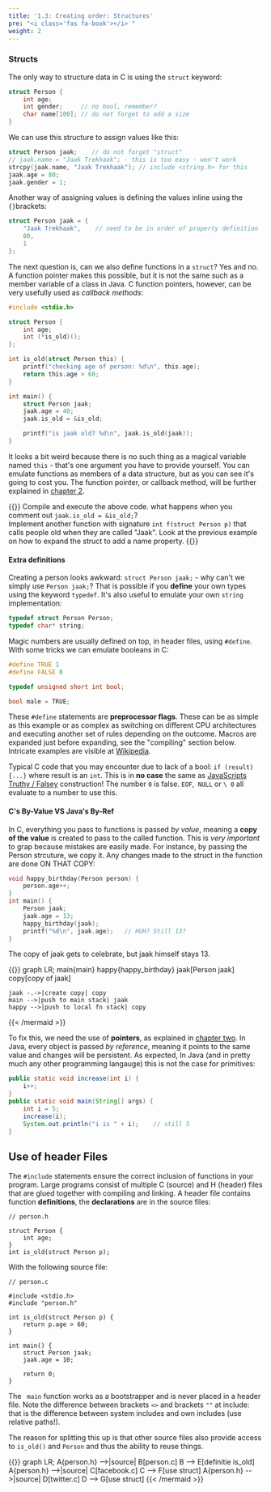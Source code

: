 ```yaml
---
title: '1.3: Creating order: Structures'
pre: "<i class='fas fa-book'></i> "
weight: 2
---
```


### Structs

The only way to structure data in C is using the `struct` keyword:

```C
struct Person {
    int age;
    int gender;     // no bool, remember?
    char name[100]; // do not forget to add a size
}
```

We can use this structure to assign values like this:

```C
struct Person jaak;    // do not forget "struct"
// jaak.name = "Jaak Trekhaak"; - this is too easy - won't work
strcpy(jaak.name, "Jaak Trekhaak"); // include <string.h> for this
jaak.age = 80;
jaak.gender = 1;
```

Another way of assigning values is defining the values inline using the `{}`brackets:

```C
struct Person jaak = {
    "Jaak Trekhaak",    // need to be in order of property definition
    80,
    1
};
```

The next question is, can we also define functions in a `struct`? Yes and no. A function pointer makes this possible, but it is not the same such as a member variable of a class in Java. C function pointers, however, can be very usefully used as _callback methods_:

```C
#include <stdio.h>

struct Person {
    int age;
    int (*is_old)();
};

int is_old(struct Person this) {
    printf("checking age of person: %d\n", this.age);
    return this.age > 60;
}

int main() {
    struct Person jaak;
    jaak.age = 40;
    jaak.is_old = &is_old;

    printf("is jaak old? %d\n", jaak.is_old(jaak));  
}
```

It looks a bit weird because there is no such thing as a magical variable named `this` - that's one argument you have to provide yourself. You can emulate functions as members of a data structure, but as you can see it's going to cost you. The function pointer, or callback method, will be further explained in [chapter 2](/theory/c/chap2).

{{<task>}}
Compile and execute the above code. what happens when you comment out `jaak.is_old = &is_old;`?<br/>
Implement another function with signature `int f(struct Person p)` that calls people old when they are called "Jaak". Look at the previous example on how to expand the struct to add a name property.
{{</task>}}

#### Extra definitions

Creating a person looks awkward: `struct Person jaak;` - why can't we simply use `Person jaak;`? That is possible if you **define** your own types using the keyword `typedef`. It's also useful to emulate your own `string` implementation:

```C
typedef struct Person Person;
typedef char* string;
```

Magic numbers are usually defined on top, in header files, using `#define`. With some tricks we can emulate booleans in C:

```C
#define TRUE 1
#define FALSE 0

typedef unsigned short int bool;

bool male = TRUE;
```

These `#define` statements are **preprocessor flags**. These can be as simple as this example or as complex as switching on different CPU architectures and executing another set of rules depending on the outcome. Macros are expanded just before expanding, see the "compiling" section below. Intricate examples are visible at [Wikipedia](https://en.wikipedia.org/wiki/C_preprocessor).

Typical C code that you may encounter due to lack of a bool: `if (result) {...}` where result is an `int`. This is in **no case** the same as [JavaScripts Truthy / Falsey](https://j11y.io/javascript/truthy-falsey/) construction! The number `0` is false. `EOF`,` NULL` or `\ 0` all evaluate to a number to use this.

#### C's By-Value VS Java's By-Ref

In C, everything you pass to functions is passed _by value_, meaning a **copy of the value** is created to pass to the called function. This is _very important_ to grap because mistakes are easily made. For instance, by passing the Person strcuture, we copy it. Any changes made to the struct in the function are done ON THAT COPY:

```C
void happy_birthday(Person person) {
    person.age++;
}
int main() {
    Person jaak;
    jaak.age = 13;
    happy_birthday(jaak);
    printf("%d\n", jaak.age);   // HUH? Still 13?
}
```

The copy of jaak gets to celebrate, but jaak himself stays 13.

{{<mermaid>}}
graph LR;
    main{main}
    happy{happy_birthday}
    jaak[Person jaak]
    copy[copy of jaak]

    jaak -.->|create copy| copy
    main -->|push to main stack| jaak
    happy -->|push to local fn stack| copy
{{< /mermaid >}}

To fix this, we need the use of **pointers**, as explained in [chapter two](/theory/c/chap2). In Java, every object is passed _by reference_, meaning it points to the same value and changes will be persistent. As expected, In Java (and in pretty much any other programming langauge) this is not the case for primitives:

```Java
public static void increase(int i) {
    i++;
}
public static void main(String[] args) {
    int i = 5;
    increase(i);
    System.out.println("i is " + i);    // still 5
}
```

## Use of header Files

The `#include` statements ensure the correct inclusion of functions in your program. Large programs consist of multiple C (source) and H (header) files that are glued together with compiling and linking. A header file contains function **definitions**, the **declarations** are in the source files:

```
// person.h

struct Person {
    int age;
}
int is_old(struct Person p);
```

With the following source file:

```
// person.c

#include <stdio.h>
#include "person.h"

int is_old(struct Person p) {
    return p.age > 60;
}

int main() {
    struct Person jaak;
    jaak.age = 10;

    return 0;
}
```

The `` main`` function works as a bootstrapper and is never placed in a header file. Note the difference between brackets `<>` and brackets `""` at include: that is the difference between system includes and own includes (use relative paths!).

The reason for splitting this up is that other source files also provide access to `is_old()` and `Person` and thus the ability to reuse things.

{{<mermaid>}}
graph LR;
    A{person.h} -->|source| B[person.c]
    B --> E[definitie is_old]
    A{person.h} -->|source| C[facebook.c]
    C --> F[use struct]
    A{person.h} -->|source| D[twitter.c]
    D --> G[use struct]
{{< /mermaid >}}